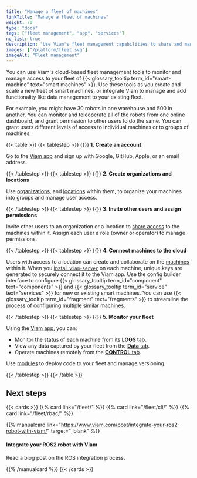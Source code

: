 ```yaml
---
title: "Manage a fleet of machines"
linkTitle: "Manage a fleet of machines"
weight: 70
type: "docs"
tags: ["fleet management", "app", "services"]
no_list: true
description: "Use Viam's fleet management capabilities to share and manage access to your machines."
images: ["/platform/fleet.svg"]
imageAlt: "Fleet management"
---
```


You can use Viam's cloud-based fleet management tools to monitor and manage access to your fleet of {{< glossary_tooltip term_id="smart-machine" text="smart machines" >}}.
Use these tools as you create and scale a new fleet of smart machines, or integrate Viam to manage and add functionality like data management to your existing fleet.

For example, you might have 30 robots in one warehouse and 500 in another.
You can monitor and teleoperate all of the robots from one online dashboard, and grant permission to other users to do the same.
You can grant users different levels of access to individual machines or to groups of machines.

{{< table >}}
{{< tablestep >}}
{{<imgproc src="/use-cases/signup.png" class="fill alignright" resize="600x" style="max-width: 350px" declaredimensions=true alt="Viam app signup screen">}}
**1. Create an account**

Go to the [Viam app](https://app.viam.com) and sign up with Google, GitHub, Apple, or an email address.

{{< /tablestep >}}
{{< tablestep >}}
{{<imgproc src="/fleet/fleet.svg" class="fill alignleft" resize="600x" style="max-width: 400px" declaredimensions=true alt="Two locations within an organization">}}
**2. Create organizations and locations**

Use [organizations](/fleet/organizations/), and [locations](/fleet/locations/) within them, to organize your machines into groups and manage user access.

{{< /tablestep >}}
{{< tablestep >}}
{{<imgproc src="/fleet/app-usage/limit-access.png" class="fill alignright" resize="600x" style="max-width: 350px" declaredimensions=true alt="Limit user access">}}
**3. Invite other users and assign permissions**

Invite other users to an organization or a location to [share access](/fleet/#use-viam-for-collaboration) to the machines within it.
Assign each user a role (owner or operator) to manage permissions.

{{< /tablestep >}}
{{< tablestep >}}
{{<imgproc src="/fleet/app-usage/create-machine.png" class="fill alignleft" resize="600x" style="max-width: 450px" declaredimensions=true alt="Create a new machine in the Viam app">}}
**4. Connect machines to the cloud**

Users with access to a location can create and collaborate on the [machines](/fleet/machines/) within it.
When you [install `viam-server`](/get-started/installation/) on each machine, unique keys are generated to securely connect it to the Viam app.
Use the config builder interface to configure {{< glossary_tooltip term_id="component" text="components" >}} and {{< glossary_tooltip term_id="service" text="services" >}} for new or existing smart machines.
You can use {{< glossary_tooltip term_id="fragment" text="fragments" >}} to streamline the process of configuring multiple similar machines.

{{< /tablestep >}}
{{< tablestep >}}
{{<imgproc src="/use-cases/last-online.png" class="fill alignright" resize="600x" style="max-width: 100px" declaredimensions=true alt="Machine last online status indicator in the Viam app.">}}
**5. Monitor your fleet**

Using the [Viam app](https://app.viam.com), you can:

- Monitor the status of each machine from its [**LOGS** tab](/fleet/machines/#logs).
- View any data captured by your fleet from the [**Data** tab](/data/).
- Operate machines remotely from the [**CONTROL** tab](/fleet/machines/control/).

Use [modules](/registry/) to deploy code to your fleet and manage versioning.

{{< /tablestep >}}
{{< /table >}}

## Next steps

{{< cards >}}
{{% card link="/fleet/" %}}
{{% card link="/fleet/cli/" %}}
{{% card link="/fleet/rbac/" %}}

<!-- markdownlint-disable MD034 -->

{{% manualcard link="https://www.viam.com/post/integrate-your-ros2-robot-with-viam/" target="_blank" %}}

<h4>Integrate your ROS2 robot with Viam</h4>

Read a blog post on the ROS integration process.

{{% /manualcard %}}
{{< /cards >}}

